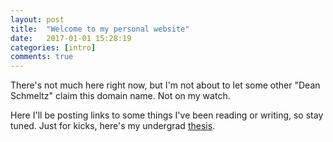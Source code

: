 ```yaml
---
layout: post
title:  "Welcome to my personal website"
date:   2017-01-01 15:28:19
categories: [intro]
comments: true
---
```


There's not much here right now, but I'm not about to let some other "Dean Schmeltz" claim this domain name. Not on my watch.

Here I'll be posting links to some things I've been reading or writing, so stay tuned. Just for kicks, here's my undergrad [thesis](https://dl.dropboxusercontent.com/u/21727847/Dean%20Schmeltz%20Senior%20Thesis.pdf).
